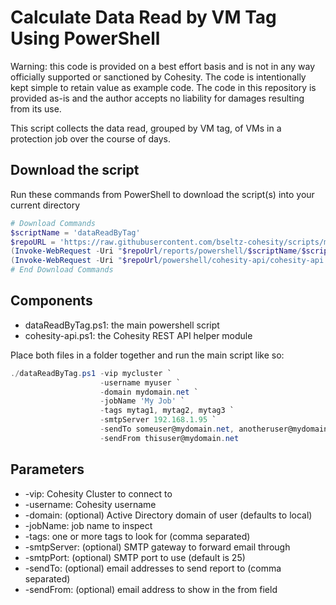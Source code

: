 # Calculate Data Read by VM Tag Using PowerShell

Warning: this code is provided on a best effort basis and is not in any way officially supported or sanctioned by Cohesity. The code is intentionally kept simple to retain value as example code. The code in this repository is provided as-is and the author accepts no liability for damages resulting from its use.

This script collects the data read, grouped by VM tag, of VMs in a protection job over the course of days.

## Download the script

Run these commands from PowerShell to download the script(s) into your current directory

```powershell
# Download Commands
$scriptName = 'dataReadByTag'
$repoURL = 'https://raw.githubusercontent.com/bseltz-cohesity/scripts/master'
(Invoke-WebRequest -Uri "$repoUrl/reports/powershell/$scriptName/$scriptName.ps1").content | Out-File "$scriptName.ps1"; (Get-Content "$scriptName.ps1") | Set-Content "$scriptName.ps1"
(Invoke-WebRequest -Uri "$repoUrl/powershell/cohesity-api/cohesity-api.ps1").content | Out-File cohesity-api.ps1; (Get-Content cohesity-api.ps1) | Set-Content cohesity-api.ps1
# End Download Commands
```

## Components

* dataReadByTag.ps1: the main powershell script
* cohesity-api.ps1: the Cohesity REST API helper module

Place both files in a folder together and run the main script like so:

```powershell
./dataReadByTag.ps1 -vip mycluster `
                    -username myuser `
                    -domain mydomain.net `
                    -jobName 'My Job' `
                    -tags mytag1, mytag2, mytag3 `
                    -smtpServer 192.168.1.95 `
                    -sendTo someuser@mydomain.net, anotheruser@mydomain.net `
                    -sendFrom thisuser@mydomain.net
```

## Parameters

* -vip: Cohesity Cluster to connect to
* -username: Cohesity username
* -domain: (optional) Active Directory domain of user (defaults to local)
* -jobName: job name to inspect
* -tags: one or more tags to look for (comma separated)
* -smtpServer: (optional) SMTP gateway to forward email through
* -smtpPort: (optional) SMTP port to use (default is 25)
* -sendTo: (optional) email addresses to send report to (comma separated)
* -sendFrom: (optional) email address to show in the from field
